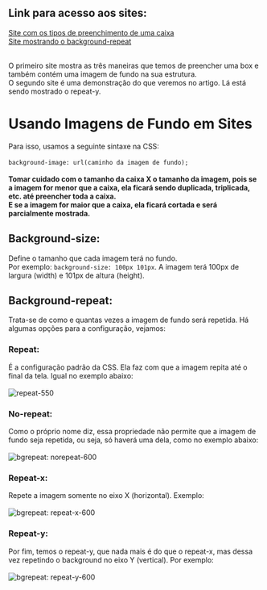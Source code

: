 ## Link para acesso aos sites:

[Site com os tipos de preenchimento de uma caixa](https://andersonr-o.github.io/Html-Css/Usando-Imagens-de-Fundo/fundo01.html)<br>
[Site mostrando o background-repeat](https://andersonr-o.github.io/Html-Css/Usando-Imagens-de-Fundo/fundo02.html)<br><br>

O primeiro site mostra as três maneiras que temos de preencher uma box e também contém uma imagem de fundo na sua estrutura.<br>
O segundo site é uma demonstração do que veremos no artigo. Lá está sendo mostrado o repeat-y.

# Usando Imagens de Fundo em Sites

Para isso, usamos a seguinte sintaxe na CSS:<br><br>
```background-image: url(caminho da imagem de fundo);```<br><br>
**Tomar cuidado com o tamanho da caixa X o tamanho da imagem, pois se a imagem for menor que a caixa, ela ficará sendo duplicada, triplicada, etc. até preencher toda a caixa.<br>
E se a imagem for maior que a caixa, ela ficará cortada e será parcialmente mostrada.**
## Background-size:
Define o tamanho que cada imagem terá no fundo.<br>
Por exemplo: ```background-size: 100px 101px```. A imagem terá 100px de largura (width) e 101px de altura (height).

## Background-repeat:
Trata-se de como e quantas vezes a imagem de fundo será repetida. Há algumas opções para a configuração, vejamos:
### Repeat:
É a configuração padrão da CSS. Ela faz com que a imagem repita até o final da tela. Igual no exemplo abaixo:<br><br>
![repeat-550](https://user-images.githubusercontent.com/97858145/176045578-d71131e4-3468-4192-82c5-983ee7257d79.png)
### No-repeat:
Como o próprio nome diz, essa propriedade não permite que a imagem de fundo seja repetida, ou seja, só haverá uma dela, como no exemplo abaixo:<br><br>
![bgrepeat:  norepeat-600](https://user-images.githubusercontent.com/97858145/176046601-5d5edb47-4a4f-41e9-afbc-c4c8b8719aa4.png)
### Repeat-x:
Repete a imagem somente no eixo X (horizontal). Exemplo:<br><br>
![bgrepeat: repeat-x-600](https://user-images.githubusercontent.com/97858145/176047155-a343feba-c930-4d52-9bbc-df7f0eb71b4b.png)
### Repeat-y:
Por fim, temos o repeat-y, que nada mais é do que o repeat-x, mas dessa vez repetindo o background no eixo Y (vertical). Por exemplo:<br><br>
![bgrepeat: repeat-y-600](https://user-images.githubusercontent.com/97858145/176047568-59c7973f-abf4-4bf1-850f-3bd71842fdde.png)

